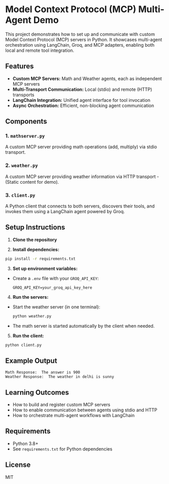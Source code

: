 # Model Context Protocol (MCP) Multi-Agent Demo

This project demonstrates how to set up and communicate with custom Model Context Protocol (MCP) servers in Python. It showcases multi-agent orchestration using LangChain, Groq, and MCP adapters, enabling both local and remote tool integration.

## Features
- **Custom MCP Servers:** Math and Weather agents, each as independent MCP servers
- **Multi-Transport Communication:** Local (stdio) and remote (HTTP) transports
- **LangChain Integration:** Unified agent interface for tool invocation
- **Async Orchestration:** Efficient, non-blocking agent communication

## Components

### 1. `mathserver.py`
A custom MCP server providing math operations (add, multiply) via stdio transport.

### 2. `weather.py`
A custom MCP server providing weather information via HTTP transport - (Static content for demo).

### 3. `client.py`
A Python client that connects to both servers, discovers their tools, and invokes them using a LangChain agent powered by Groq.

## Setup Instructions

1. **Clone the repository**

2. **Install dependencies:**
```bash
pip install -r requirements.txt
```

3. **Set up environment variables:**
- Create a `.env` file with your `GROQ_API_KEY`:
  ```env
  GROQ_API_KEY=your_groq_api_key_here
  ```

4. **Run the servers:**
- Start the weather server (in one terminal):
  ```bash
  python weather.py
  ```
- The math server is started automatically by the client when needed.

5. **Run the client:**
```bash
python client.py
```

## Example Output
```
Math Response:  The answer is 900
Weather Response:  The weather in delhi is sunny
```

## Learning Outcomes
- How to build and register custom MCP servers
- How to enable communication between agents using stdio and HTTP
- How to orchestrate multi-agent workflows with LangChain

## Requirements
- Python 3.8+
- See `requirements.txt` for Python dependencies

## License
MIT
